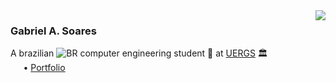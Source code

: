 <img align="right" src="https://github-readme-stats.vercel.app/api/top-langs/?username=soaresgabe&layout=compact"/>

### Gabriel A. Soares

A brazilian <img src='https://flagcdn.com/16x12/br.png' alt="BR" /> computer engineering student 🤖 at [UERGS](https://www.uergs.edu.br/inicial) 🏛️
<br />⠀⠀• [Portfolio](https://soaresgabe.github.io/)
